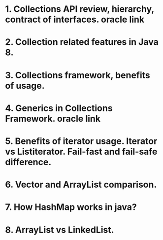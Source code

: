 # 1. Collections API review, hierarchy, contract of interfaces. oracle link
# 2.      Collection related features in Java 8.
# 3.      Collections framework, benefits of usage.
# 4.      Generics in Collections Framework. oracle link
# 5.      Benefits of iterator usage. Iterator vs Listiterator. Fail-fast and fail-safe difference.
# 6.      Vector and ArrayList comparison.
# 7.      How HashMap works in java?
# 8.      ArrayList vs LinkedList.
